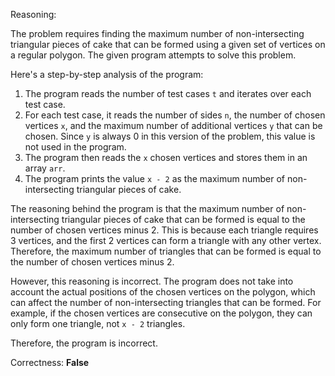 Reasoning:

The problem requires finding the maximum number of non-intersecting triangular pieces of cake that can be formed using a given set of vertices on a regular polygon. The given program attempts to solve this problem.

Here's a step-by-step analysis of the program:

1. The program reads the number of test cases `t` and iterates over each test case.
2. For each test case, it reads the number of sides `n`, the number of chosen vertices `x`, and the maximum number of additional vertices `y` that can be chosen. Since `y` is always 0 in this version of the problem, this value is not used in the program.
3. The program then reads the `x` chosen vertices and stores them in an array `arr`.
4. The program prints the value `x - 2` as the maximum number of non-intersecting triangular pieces of cake.

The reasoning behind the program is that the maximum number of non-intersecting triangular pieces of cake that can be formed is equal to the number of chosen vertices minus 2. This is because each triangle requires 3 vertices, and the first 2 vertices can form a triangle with any other vertex. Therefore, the maximum number of triangles that can be formed is equal to the number of chosen vertices minus 2.

However, this reasoning is incorrect. The program does not take into account the actual positions of the chosen vertices on the polygon, which can affect the number of non-intersecting triangles that can be formed. For example, if the chosen vertices are consecutive on the polygon, they can only form one triangle, not `x - 2` triangles.

Therefore, the program is incorrect.

Correctness: **False**